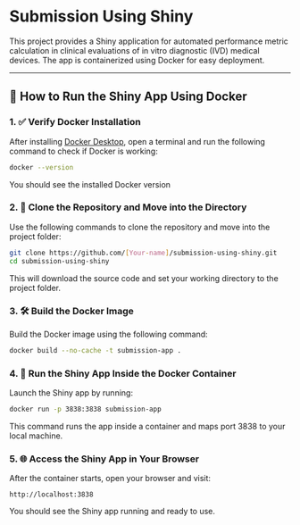 # Submission Using Shiny

This project provides a Shiny application for automated performance metric calculation in clinical evaluations of in vitro diagnostic (IVD) medical devices. The app is containerized using Docker for easy deployment.

---

## 🚀 How to Run the Shiny App Using Docker

### 1. ✅ Verify Docker Installation

After installing [Docker Desktop](https://www.docker.com/products/docker-desktop/), open a terminal and run the following command to check if Docker is working:

```bash
docker --version
```

You should see the installed Docker version

### 2. 📂 Clone the Repository and Move into the Directory

Use the following commands to clone the repository and move into the project folder:

```bash
git clone https://github.com/[Your-name]/submission-using-shiny.git
cd submission-using-shiny
```

This will download the source code and set your working directory to the project folder.

### 3. 🛠️ Build the Docker Image

Build the Docker image using the following command:

```bash
docker build --no-cache -t submission-app .
```

### 4. 🧱 Run the Shiny App Inside the Docker Container

Launch the Shiny app by running:

```bash
docker run -p 3838:3838 submission-app
```

This command runs the app inside a container and maps port 3838 to your local machine.

### 5. 🌐 Access the Shiny App in Your Browser

After the container starts, open your browser and visit:

```arduino
http://localhost:3838
```

You should see the Shiny app running and ready to use.
